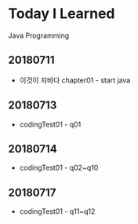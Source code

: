 # Today I Learned
Java Programming

## 20180711
* 이것이 자바다 chapter01 - start java

## 20180713
* codingTest01 - q01

## 20180714
* codingTest01 - q02~q10

## 20180717
* codingTest01 - q11~q12